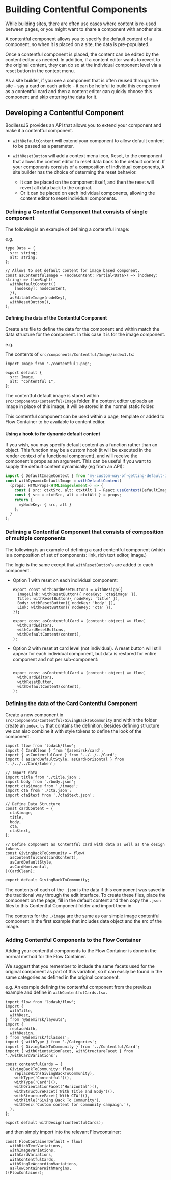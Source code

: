 # Building Contentful Components

While building sites, there are often use cases where content is
re-used between pages, or you might want to share a component with
another site. 

A contentful component allows you to specify the default content of a component,
so when it is placed on a site, the data is pre-populated.

Once a contentful component is placed, the content can be edited by the
content editor as needed. In addition, if a content editor wants to revert to the
original content, they can do so at the individual
component level via a reset button in the context menu.

As a site builder, if you see a component that is often reused
through the site - say a card on each article - it can be helpful to build this
component as a contentful card and then a content editor can quickly choose this
component and skip entering the data for it.

## Developing a Contentful Component

BodilessJS provides an API that allows you to extend your component and make it
a contentful component.

* `withDefaultContent` will extend your component to allow default content to be
  passed as a parameter.

* `withResetButton` will add a context menu icon, Reset, to the component that
  allows the content editor to reset data back to the default content. If your
  components consists of a composition of individual components, A site builder
  has the choice of determing the reset behavior.  
  * It can be placed on the component itself, and then the reset will revert
all data back to the original.
  * Or it can be placed on each individual components, allowing the content editor
    to reset individual components.

### Defining a Contentful Component that consists of single component

The following is an example of defining a contentful image:

e.g.
```
type Data = {
  src: string;
  alt: string;
};

// Allows to set default content for image based component.
const asContentfulImage = (nodeContent: Partial<Data>) => (nodeKey: string) => flowRight(
  withDefaultContent({
    [nodeKey]: nodeContent,
  }),
  asEditableImage(nodeKey),
  withResetButton(),
);
```

#### Defining the data of the Contentful Component

Create a ts file to define the data for the component and within match the data
structure for the component. In this case it is for the image component. 

e.g.

The contents of `src/components/Contentful/Image/index1.ts`:
```
import Image from './contentful1.png';

export default {
  src: Image,
  alt: "contentful 1",
};
```

The contentful default image is stored within `src/components/Contentful/Image`
folder. If a content editor uploads an image in place of this image, it will be
stored in the normal static folder.

This contentful component can be used within a page, template or added to Flow Container to be available to content editor.

#### Using a hook to for dynamic default content

If you wish, you may specify default content as a function rather than an object. This
function may be a custom hook (it will be executed in the render context of a functional
component), and will receive the component's props as an argument.  This can be useful
if you want to supply the default content dynamically (eg from an API):

```ts
import { DefaultImageContext } from 'my-custom-way-of-getting-default-images';
const withDynamicDefaultImage = withDefaultContent(
  (props: HTMLProps<HTMLImageElement>) => {
    const { src: ctxtSrc, alt: ctxtAlt } = React.useContext(DefaultImageContext); // You can use hooks.
    const { src = ctxtSrc, alt = ctxtAlt } = props;
    return {
      myNodeKey: { src, alt }
    };
  }
);
```

### Defining a Contentful Component that consists of composition of multiple components

The following is an example of defining a card contentful component (which is a composition of set of components: link, rich text editor, image.)

The logic is the same except that `withResetButton`'s are added to each component.

* Option 1 with reset on each individual component:
  ```
  export const withCardResetButtons = withDesign({
    ImageLink: withResetButton({ nodeKey: 'cta$image' }),
    Title: withResetButton({ nodeKey: 'title' }),
    Body: withResetButton({ nodeKey: 'body' }),
    Link: withResetButton({ nodeKey: 'cta' }),
  });

  export const asContentfulCard = (content: object) => flow(
    withCardEditors,
    withCardResetButtons,
    withDefaultContent(content),
  );
  ```

* Option 2 with reset at card level (not individual). A reset button will still
appear for each individual component, but data is restored for entire component
and not per sub-component:
  ```
  
  export const asContentfulCard = (content: object) => flow(
    withCardEditors,
    withResetButton,
    withDefaultContent(content),
  );
  ```

### Defining the data of the Card Contentful Component

Create a new component in `src/components/Contentful/GivingBackToCommunity` and
within the folder create an `index.ts` that contains the definition. Besides
defining structure we can also combine it with style tokens to define the look
of the component.

```
import flow from 'lodash/flow';
import { CardClean } from '@asemirsk/card';
import { asContentfulCard } from '../../../Card';
import { asCardDefaultStyle, asCardHorizontal } from '../../../Card/token';

// Import data
import title from './title.json';
import body from './body.json';
import cta$image from './image';
import cta from './cta.json';
import cta$text from './cta$text.json';

// Define Data Structure
const cardContent = {
  cta$image,
  title,
  body,
  cta,
  cta$text,
};

// Define component as Contentful card with data as well as the design tokens.
const GivingBackToCommunity = flow(
  asContentfulCard(cardContent),
  asCardDefaultStyle,
  asCardHorizontal,
)(CardClean);

export default GivingBackToCommunity;
```

The contents of each of the `.json` is the data if this component was saved in
the traditional way through the edit interface. To create these
files, place the component on the page, fill in the default content and then
copy the `.json` files to this Contentful Component folder and import them in.

The contents for the `./image` are the same as our simple image contentful component in
the first example that includes data object and the src of the image.

### Adding Contentful Components to the Flow Container

Adding your contentful components to the Flow Container is done in the normal method for the Flow Container.  

We suggest that you remember to include the same facets used for the original component as part of this variation, so it can easily be found in the same categories as defined in the original component.

e.g. An example defining the contentful component from the previous example and
define in `withContentfulCards.tsx.`

```
import flow from 'lodash/flow';
import {
  withTitle,
  withDesc,
} from '@asemirsk/layouts';
import {
  replaceWith,
  withDesign,
} from '@asemirsk/fclasses';
import { withType } from './Categories';
import { GivingBackToCommunity } from '../Contentful/Card';
import { withOrientationFacet, withStructureFacet } from './withCardVariations';

const contentfulCards = {
  GivingBackToCommunity: flow(
    replaceWith(GivingBackToCommunity),
    withType('Contentful')(),
    withType('Card')(),
    withOrientationFacet('Horizontal')(),
    withStructureFacet('With Title and Body')(),
    withStructureFacet('With CTA')(),
    withTitle('Giving Back To Community'),
    withDesc('Custom content for community campaign.'),
  ),
};

export default withDesign(contentfulCards);
```

and then simply import into the relevant Flowcontainer:

```
const FlowContainerDefault = flow(
  withRichTextVariations,
  withImageVariations,
  withCardVariations,
  withContentfulCards,
  withSingleAccordionVariations,
  asFlowContainerWithMargins,
)(FlowContainer);
```
